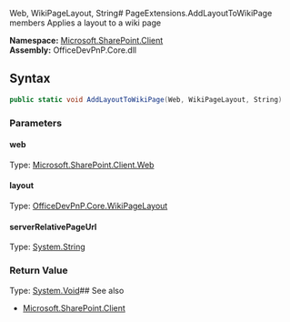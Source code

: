 Web, WikiPageLayout, String# PageExtensions.AddLayoutToWikiPage members
Applies a layout to a wiki page  

**Namespace:** [Microsoft.SharePoint.Client](Microsoft.SharePoint.Client.md)  
**Assembly:** OfficeDevPnP.Core.dll  
## Syntax
```C#
public static void AddLayoutToWikiPage(Web, WikiPageLayout, String)
```
### Parameters
#### web
Type: [Microsoft.SharePoint.Client.Web](Microsoft.SharePoint.Client.Web.md) 
#### 
#### layout
Type: [OfficeDevPnP.Core.WikiPageLayout](OfficeDevPnP.Core.WikiPageLayout.md) 
#### 
#### serverRelativePageUrl
Type: [System.String](System.String.md) 
#### 
### Return Value
Type: [System.Void](System.Void.md)## See also
- [Microsoft.SharePoint.Client](Microsoft.SharePoint.Client.md)
